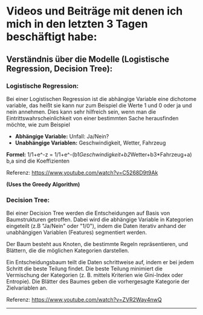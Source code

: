 
# Videos und Beiträge mit denen ich mich in den letzten 3 Tagen beschäftigt habe:


## Verständnis über die Modelle (Logistische Regression, Decision Tree):

### Logistische Regression:
Bei einer Logistischen Regression ist die abhängige Variable eine dichotome variable, das heißt sie kann nur zum Beispiel die Werte 1 und 0 oder ja und nein annehmen.
Dies kann sehr hilfreich sein, wenn man die Eintrittswahrscheinlichkeit von einer bestimmten Sache herausfinden möchte, wie zum Beispiel
- **Abhängige Variable:** Unfall: Ja/Nein?
- **Unabhängige Variablen:** Geschwindigkeit, Wetter, Fahrzeug

**Formel:** 1/1+e^-z = 1/1+e^-(b1*Geschwindigkeit+b2*Wetter+b3*Fahrzeug+a)   b,a sind die Koeffizienten

Referenz: https://www.youtube.com/watch?v=C5268D9t9Ak


**(Uses the Greedy Algorithm)**

### Decision Tree: 
Bei einer Decision Tree werden die Entscheidungen auf Basis von Baumstrukturen getroffen.
Dabei wird die abhängige Variable in Kategorien eingeteilt (z.B "Ja/Nein" oder "1/0"), indem die Daten iterativ anhand der unabhängigen Variablen (Features) segmentiert werden.

Der Baum besteht aus Knoten, die bestimmte Regeln repräsentieren, und Blättern, die die möglichen Kategorien darstellen.

Ein Entscheidungsbaum teilt die Daten schrittweise auf, indem er bei jedem Schritt die beste Teilung findet.
Die beste Teilung minimiert die Vermischung der Kategorien (z. B. mittels Kriterien wie Gini-Index oder Entropie).
Die Blätter des Baumes geben die vorhergesagte Kategorie der Zielvariablen an.

Referenz: https://www.youtube.com/watch?v=ZVR2Way4nwQ


-----------------------------------------------------------------